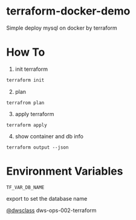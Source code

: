 # terraform-docker-demo

Simple deploy mysql on docker by terraform

# How To

1. init terraform
```bash
terraform init
```
2. plan
```
terrafrom plan
```
3. apply terraform
```
terraform apply
```
4. show container and db info
```
terraform output --json
```

# Environment Variables
```TF_VAR_DB_NAME```

export to set the database name

[@dwsclass](https://github.com/dwsclass/) dws-ops-002-terraform
